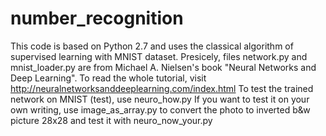 # number_recognition
This code is based on Python 2.7 and uses the classical algorithm of supervised learning with MNIST dataset. 
Presicely, files network.py and mnist_loader.py are from Michael A. Nielsen's book "Neural Networks and Deep Learning".
To read the whole tutorial, visit http://neuralnetworksanddeeplearning.com/index.html
To test the trained network on MNIST (test), use neuro_how.py
If you want to test it on your own writing, use image_as_array.py to convert the photo to inverted b&w picture 28x28 and test it with neuro_now_your.py
